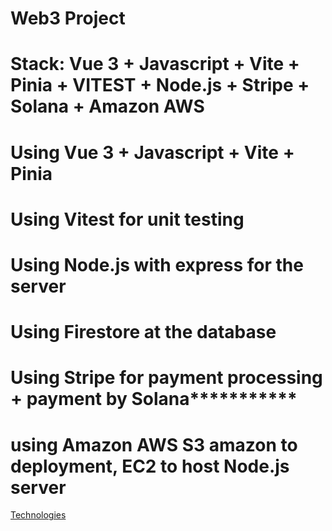 # Web3 Project

# Stack: Vue 3 + Javascript + Vite + Pinia + VITEST + Node.js + Stripe + Solana + Amazon AWS

# Using Vue 3 + Javascript + Vite + Pinia

# Using Vitest for unit testing

# Using Node.js with express for the server

# Using Firestore at the database

# Using Stripe for payment processing + payment by Solana**\*\***\*\*\***\*\***

# using Amazon AWS S3 amazon to deployment, EC2 to host Node.js server

[Technologies](https://github.com/kosweb3/web3/blob/main/src/assets/img/technologies.png)
